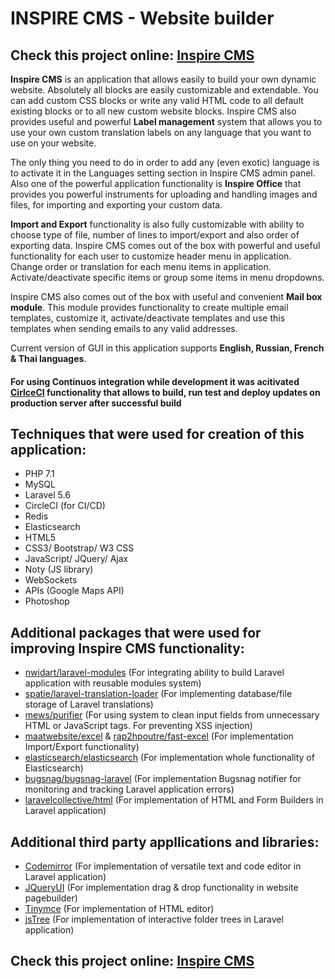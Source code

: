 # INSPIRE CMS - Website builder

## Check this project online: [Inspire CMS](http://185.177.59.147/inspirecms)


**Inspire CMS** is an application that allows easily to build your own dynamic website. Absolutely all blocks are easily customizable and extendable. You can add custom CSS blocks or write any valid HTML code to all default existing blocks or to all new custom website blocks. Inspire CMS also provides useful and powerful **Label management** system that allows you to use your own custom translation labels on any language that you want to use on your website.

  The only thing you need to do in order to add any (even exotic) language is to activate it in the Languages setting section in Inspire CMS admin panel. Also one of the powerful application functionality is **Inspire Office** that provides you powerful instruments for uploading and handling images and files, for importing and exporting your custom data.

  **Import and Export** functionality is also fully customizable with ability to choose type of file, number of lines to import/export and also order of exporting data. Inspire CMS comes out of the box with powerful and useful functionality for each user to customize header menu in application. Change order or translation for each menu items in application. Activate/deactivate specific items or group some items in menu dropdowns.

Inspire CMS also comes out of the box with useful and convenient **Mail box module**. This module provides functionality to create multiple email templates, customize it, activate/deactivate templates and use this templates when sending emails to any valid addresses.

Current version of GUI in this application supports **English, Russian, French & Thai languages**.

#### For using Continuos integration while development it was acitivated [CirlceCI](https://circleci.com) functionality that allows to build, run test and deploy updates on production server after successful build ####

## Techniques that were used for creation of this application: ##
-  PHP 7.1
-  MySQL
-  Laravel 5.6
-  CircleCI (for CI/CD)
-  Redis
-  Elasticsearch
-  HTML5
-  CSS3/ Bootstrap/ W3 CSS
-  JavaScript/ JQuery/ Ajax
-  Noty (JS library)
-  WebSockets
-  APIs (Google Maps API)
-  Photoshop

## Additional packages that were used for improving Inspire CMS functionality: ##
- [nwidart/laravel-modules](https://github.com/nWidart/laravel-modules) (For integrating ability to build Laravel application with reusable modules system)
- [spatie/laravel-translation-loader](https://github.com/spatie/laravel-translation-loader) (For implementing database/file storage of Laravel translations)
- [mews/purifier](https://github.com/mewebstudio/Purifier) (For using system to clean input fields from unnecessary HTML or JavaScript tags. For preventing XSS injection)
- [maatwebsite/excel](https://github.com/Maatwebsite/Laravel-Excel) & [rap2hpoutre/fast-excel](https://github.com/rap2hpoutre/fast-excel) (For implementation Import/Export functionality)
- [elasticsearch/elasticsearch](https://github.com/elastic/elasticsearch-php) (For implementation whole functionality of Elasticsearch) 
- [bugsnag/bugsnag-laravel](https://github.com/bugsnag/bugsnag-laravel) (For implementation Bugsnag notifier for monitoring and tracking Laravel application errors)
- [laravelcollective/html](https://github.com/LaravelCollective/html) (For implementation of HTML and Form Builders in Laravel application)

## Additional third party appllications and libraries: ##
- [Codemirror](https://codemirror.net) (For implementation of versatile text and code editor in Laravel application)
- [JQueryUI](https://jqueryui.com) (For implementation drag & drop functionality in website pagebuilder)
- [Tinymce](https://www.tiny.cloud) (For implementation of HTML editor)
- [jsTree](https://www.jstree.com) (For implementation of interactive folder trees in Laravel application)

## Check this project online: [Inspire CMS](http://185.177.59.147/inspirecms)


